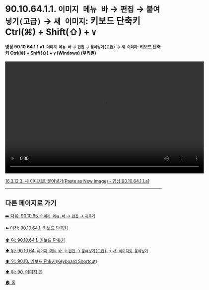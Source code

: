 # 90.10.64.1.1. `이미지 메뉴 바` → `편집` → `붙여넣기(고급)` → `새 이미지`: 키보드 단축키 Ctrl(⌘) + Shift(⇧) + `V`

<a id="90-10-64-01-01-a1"></a>

#### 영상 90.10.64.1.1.a1. `이미지 메뉴 바` → `편집` → `붙여넣기(고급)` → `새 이미지`: 키보드 단축키 Ctrl(⌘) + Shift(⇧) + `V` (Windows) (우리말)
<video controls="controls" width="640" height="360" src="https://github.com/user-attachments/assets/be611d33-6527-4298-a420-a531220ff2ff"></video>

[16.3.12.3. 새 이미지로 붙여넣기(Paste as New Image) - 영상 90.10.64.1.1.a1](./16-03-12-03-new_image.md#90-10-64-01-01-a1)

***

## 다른 페이지로 가기

[➡️ 다음: 90.10.65. `이미지 메뉴 바` → `편집` → `지우기`](./90-10-65-00-menu_edit_clear.md)

[⬅️ 이전: 90.10.64.1. 키보드 단축키](./90-10-64-01-00-keyboard_shortcut.md)

[⬆️ 위: 90.10.64.1. 키보드 단축키](./90-10-64-01-00-keyboard_shortcut.md)

[⬆️ 위: 90.10.64. `이미지 메뉴 바` → `편집` → `붙여넣기(고급)` → `새 이미지로 붙여넣기`](./90-10-64-00-menu_edit_paste_as_new_image.md)

[⬆️ 위: 90.10. 키보드 단축키(Keyboard Shortcut)](./90-10-00-keyboard_shortcut.md)

[⬆️ 위: 90. 이미지 맵](./90-00-image-map.md)

[🏠 홈](./00-home.md)